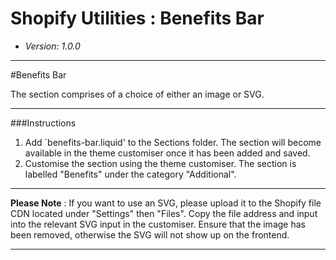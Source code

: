 # Shopify Utilities : Benefits Bar
* _Version: 1.0.0_

---

#Benefits Bar

The section comprises of a choice of either an image or SVG.

---

###Instructions

1. Add `benefits-bar.liquid' to the Sections folder. The section will become available in the theme customiser once it has been added and saved.
2. Customise the section using the theme customiser. The section is labelled "Benefits" under the category "Additional".

---

**Please Note** : If you want to use an SVG, please upload it to the Shopify file CDN located under "Settings" then "Files". Copy the file address and input into the relevant SVG input in the customiser. Ensure that the image has been removed, otherwise the SVG will not show up on the frontend.

---


